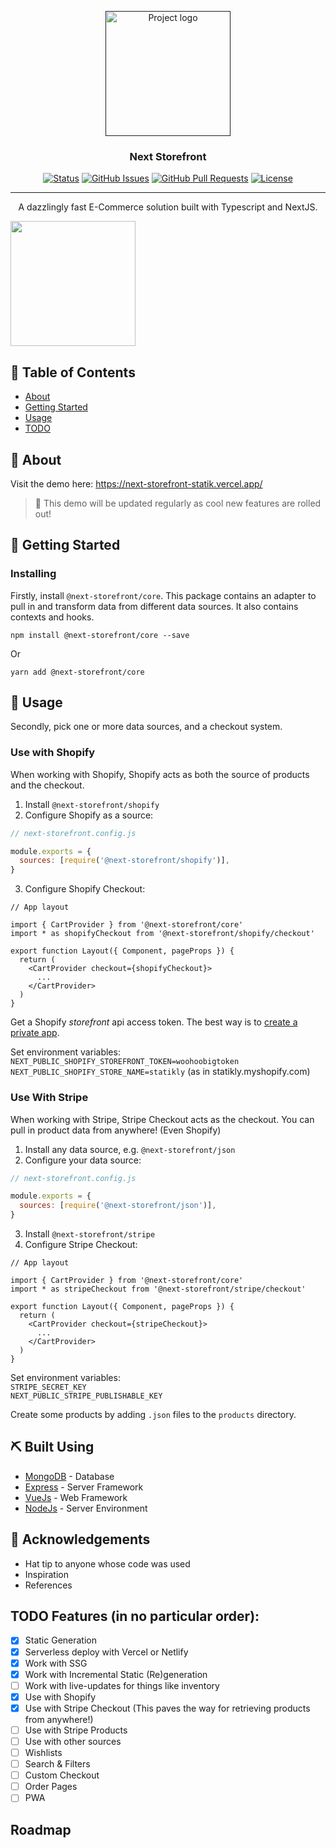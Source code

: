 <p align="center">
  <a href="" rel="noopener">
 <img width=200px height=200px src="https://raw.githubusercontent.com/RobertBroersma/next-storefront/main/logo.svg" alt="Project logo"></a>
</p>

<h3 align="center">Next Storefront</h3>

<div align="center">

[![Status](https://img.shields.io/badge/status-active-success.svg)]()
[![GitHub Issues](https://img.shields.io/github/issues/RobertBroersma/funk.svg)](https://github.com/RobertBroersma/funk/issues)
[![GitHub Pull Requests](https://img.shields.io/github/issues-pr/RobertBroersma/funk.svg)](https://github.com/RobertBroersma/funk/pulls)
[![License](https://img.shields.io/badge/license-MIT-blue.svg)](/LICENSE)

</div>

---

<p align="center"> A dazzlingly fast E-Commerce solution built with Typescript and NextJS.
    <br> 
</p>

<a href="https://discord.gg/KZmJGPF" >
  <img width="200" src="https://i.imgur.com/En8vQRC.png)" />
 </a>

## 📝 Table of Contents

- [About](#about)
- [Getting Started](#getting_started)
- [Usage](#usage)
- [TODO](#todo)

## 🧐 About <a name = "about"></a>



Visit the demo here: https://next-storefront-statik.vercel.app/

> 📝 This demo will be updated regularly as cool new features are rolled out!

## 🏁 Getting Started <a name = "getting_started"></a>

### Installing

Firstly, install `@next-storefront/core`. This package contains an adapter to pull in and transform data from different data sources. It also contains contexts and hooks.

```
npm install @next-storefront/core --save
```

Or

```
yarn add @next-storefront/core
```

## 🎈 Usage <a name="usage"></a>

Secondly, pick one or more data sources, and a checkout system.

### Use with Shopify

When working with Shopify, Shopify acts as both the source of products and the checkout.

1. Install `@next-storefront/shopify`
2. Configure Shopify as a source:

```js
// next-storefront.config.js

module.exports = {
  sources: [require('@next-storefront/shopify')],
}
```

3. Configure Shopify Checkout:
```tsx
// App layout

import { CartProvider } from '@next-storefront/core'
import * as shopifyCheckout from '@next-storefront/shopify/checkout'

export function Layout({ Component, pageProps }) {
  return (
    <CartProvider checkout={shopifyCheckout}>
      ...
    </CartProvider>
  )
}

```

Get a Shopify _storefront_ api access token. The best way is to [create a private app](https://shopify.dev/docs/storefront-api/getting-started#private).

Set environment variables:  
`NEXT_PUBLIC_SHOPIFY_STOREFRONT_TOKEN=woohoobigtoken`  
`NEXT_PUBLIC_SHOPIFY_STORE_NAME=statikly` (as in statikly.myshopify.com)

### Use With Stripe

When working with Stripe, Stripe Checkout acts as the checkout. You can pull in product data from anywhere! (Even Shopify)
1. Install any data source, e.g. `@next-storefront/json`
2. Configure your data source:

```js
// next-storefront.config.js

module.exports = {
  sources: [require('@next-storefront/json')],
}
```

3. Install `@next-storefront/stripe`
4. Configure Stripe Checkout:

```tsx
// App layout

import { CartProvider } from '@next-storefront/core'
import * as stripeCheckout from '@next-storefront/stripe/checkout'

export function Layout({ Component, pageProps }) {
  return (
    <CartProvider checkout={stripeCheckout}>
      ...
    </CartProvider>
  )
}

```

Set environment variables:  
`STRIPE_SECRET_KEY`  
`NEXT_PUBLIC_STRIPE_PUBLISHABLE_KEY`

Create some products by adding `.json` files to the `products` directory.

## ⛏️ Built Using <a name = "built_using"></a>
- [MongoDB](https://www.mongodb.com/) - Database
- [Express](https://expressjs.com/) - Server Framework
- [VueJs](https://vuejs.org/) - Web Framework
- [NodeJs](https://nodejs.org/en/) - Server Environment


## 🎉 Acknowledgements <a name = "acknowledgement"></a>
- Hat tip to anyone whose code was used
- Inspiration
- References

## TODO Features (in no particular order):

- [x] Static Generation
- [x] Serverless deploy with Vercel or Netlify
- [x] Work with SSG
- [x] Work with Incremental Static (Re)generation
- [ ] Work with live-updates for things like inventory
- [x] Use with Shopify
- [x] Use with Stripe Checkout (This paves the way for retrieving products from anywhere!)
- [ ] Use with Stripe Products
- [ ] Use with other sources
- [ ] Wishlists
- [ ] Search & Filters
- [ ] Custom Checkout
- [ ] Order Pages
- [ ] PWA

## Roadmap
